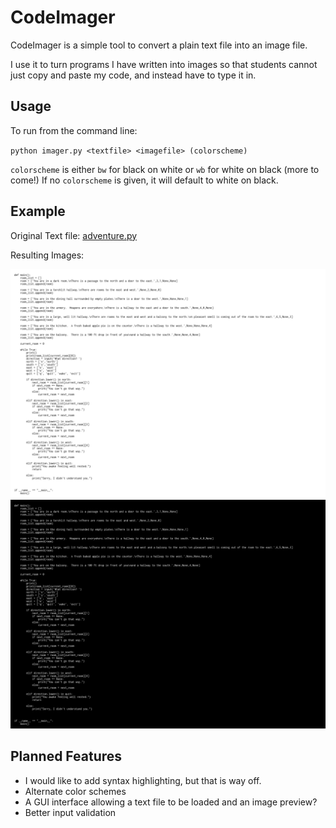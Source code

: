 # CodeImager

CodeImager is a simple tool to convert a plain text file into an image file.

I use it to turn programs I have written into images so that students cannot just copy and paste my code, and instead have to type it in.

## Usage

To run from the command line:

`python imager.py <textfile> <imagefile> (colorscheme)`

`colorscheme` is either `bw` for black on white or `wb` for white on black (more to come!)  If no `colorscheme` is given, it will default to white on black.


## Example
Original Text file: [adventure.py](./Example/adventure.py)

Resulting Images:

![adventure_bw.png](./Example/adventure_bw.png)  ![adventure_wb.png](./Example/adventure_wb.png)

## Planned Features

* I would like to add syntax highlighting, but that is way off.
* Alternate color schemes
* A GUI interface allowing a text file to be loaded and an image preview?
* Better input validation 


 
